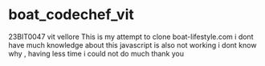 # boat_codechef_vit
23BIT0047 vit vellore
This is my attempt to clone boat-lifestyle.com
i dont have much knowledge about this javascript is also not working i dont know why , having less time i could not do much
thank you
